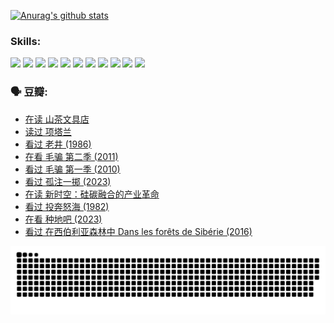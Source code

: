 
[![Anurag's github stats](https://github-readme-stats.vercel.app/api?username=w940853815)](https://github.com/anuraghazra/github-readme-stats)

### Skills:

<code><img height="32" src="https://cdn.jsdelivr.net/npm/simple-icons@v5/icons/python.svg"></code>
<code><img height="32" src="https://cdn.jsdelivr.net/npm/simple-icons@v5/icons/javascript.svg"></code>
<code><img height="32" src="https://cdn.jsdelivr.net/npm/simple-icons@v5/icons/django.svg"></code>
<code><img height="32" src="https://cdn.jsdelivr.net/npm/simple-icons@v5/icons/flask.svg"></code>
<code><img height="32" src="https://cdn.jsdelivr.net/npm/simple-icons@v5/icons/vuetify.svg"></code>
<code><img height="32" src="https://cdn.jsdelivr.net/npm/simple-icons@v5/icons/git.svg"></code>
<code><img height="32" src="https://cdn.jsdelivr.net/npm/simple-icons@v5/icons/docker.svg"></code>
<code><img height="32" src="https://cdn.jsdelivr.net/npm/simple-icons@v5/icons/postgresql.svg"></code>
<code><img height="32" src="https://cdn.jsdelivr.net/npm/simple-icons@v5/icons/elasticsearch.svg"></code>
<code><img height="32" src="https://cdn.jsdelivr.net/npm/simple-icons@v5/icons/macos.svg"></code>
<code><img height="32" src="https://cdn.jsdelivr.net/npm/simple-icons@v5/icons/linux.svg"></code>

### 🗣 豆瓣:

<!-- DOUBAN-ACTIVITIES:START -->
- [在读 山茶文具店](https://www.douban.com/people/136069238/status/4364620725/?_i=94024123)
- [读过 项塔兰](https://www.douban.com/people/136069238/status/4364620288/?_i=94024123)
- [看过 老井‎ (1986)](https://www.douban.com/people/136069238/status/4362366672/?_i=94024123)
- [在看 毛骗 第二季‎ (2011)](https://www.douban.com/people/136069238/status/4355752869/?_i=94024123)
- [看过 毛骗 第一季‎ (2010)](https://www.douban.com/people/136069238/status/4355752667/?_i=94024123)
- [看过 孤注一掷‎ (2023)](https://www.douban.com/people/136069238/status/4354774568/?_i=94024123)
- [在读 新时空：硅碳融合的产业革命](https://www.douban.com/people/136069238/status/4348545149/?_i=94024123)
- [看过 投奔怒海‎ (1982)](https://www.douban.com/people/136069238/status/4336696255/?_i=94024123)
- [在看 种地吧‎ (2023)](https://www.douban.com/people/136069238/status/4331431344/?_i=94024123)
- [看过 在西伯利亚森林中 Dans les forêts de Sibérie‎ (2016)](https://www.douban.com/people/136069238/status/4330160220/?_i=94024123)
<!-- DOUBAN-ACTIVITIES:END -->


![Snake animation](https://raw.githubusercontent.com/w940853815/w940853815/output/github-contribution-grid-snake.svg)

<!--
**w940853815/w940853815** is a ✨ _special_ ✨ repository because its `README.md` (this file) appears on your GitHub profile.

Here are some ideas to get you started:

- 🔭 I’m currently working on ...
- 🌱 I’m currently learning ...
- 👯 I’m looking to collaborate on ...
- 🤔 I’m looking for help with ...
- 💬 Ask me about ...
- 📫 How to reach me: ...
- 😄 Pronouns: ...
- ⚡ Fun fact: ...
-->

